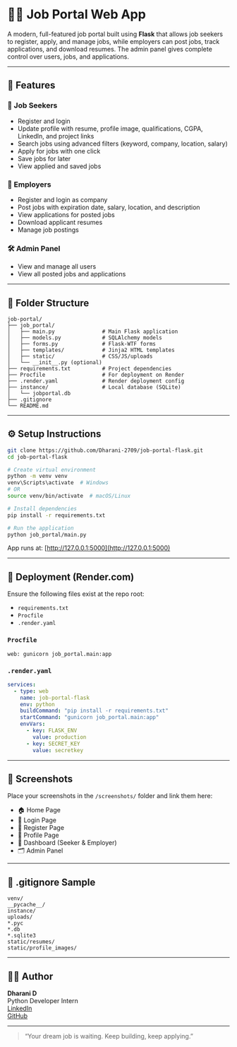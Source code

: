 # 🧑‍💼 Job Portal Web App

A modern, full-featured job portal built using **Flask** that allows job seekers to register, apply, and manage jobs, while employers can post jobs, track applications, and download resumes. The admin panel gives complete control over users, jobs, and applications.

---

## 🔧 Features

### 👤 Job Seekers
- Register and login
- Update profile with resume, profile image, qualifications, CGPA, LinkedIn, and project links
- Search jobs using advanced filters (keyword, company, location, salary)
- Apply for jobs with one click
- Save jobs for later
- View applied and saved jobs

### 🏢 Employers
- Register and login as company
- Post jobs with expiration date, salary, location, and description
- View applications for posted jobs
- Download applicant resumes
- Manage job postings

### 🛠 Admin Panel
- View and manage all users
- View all posted jobs and applications

---

## 📁 Folder Structure

```
job-portal/
├── job_portal/
│   ├── main.py               # Main Flask application
│   ├── models.py             # SQLAlchemy models
│   ├── forms.py              # Flask-WTF forms
│   ├── templates/            # Jinja2 HTML templates
│   ├── static/               # CSS/JS/uploads
│   └── __init__.py (optional)
├── requirements.txt          # Project dependencies
├── Procfile                  # For deployment on Render
├── .render.yaml              # Render deployment config
├── instance/                 # Local database (SQLite)
│   └── jobportal.db
├── .gitignore
└── README.md
```

---

## ⚙️ Setup Instructions

```bash
git clone https://github.com/Dharani-2709/job-portal-flask.git
cd job-portal-flask

# Create virtual environment
python -m venv venv
venv\Scripts\activate  # Windows
# OR
source venv/bin/activate  # macOS/Linux

# Install dependencies
pip install -r requirements.txt

# Run the application
python job_portal/main.py
```

App runs at: [http://127.0.0.1:5000](http://127.0.0.1:5000)

---

## 🛫 Deployment (Render.com)

Ensure the following files exist at the repo root:
- `requirements.txt`
- `Procfile`
- `.render.yaml`

### `Procfile`
```
web: gunicorn job_portal.main:app
```

### `.render.yaml`
```yaml
services:
  - type: web
    name: job-portal-flask
    env: python
    buildCommand: "pip install -r requirements.txt"
    startCommand: "gunicorn job_portal.main:app"
    envVars:
      - key: FLASK_ENV
        value: production
      - key: SECRET_KEY
        value: secretkey
```

---

## 📸 Screenshots

Place your screenshots in the `/screenshots/` folder and link them here:

- 🏠 Home Page  
- 🔐 Login Page  
- 📝 Register Page  
- 👤 Profile Page  
- 💼 Dashboard (Seeker & Employer)  
- 🗂 Admin Panel  

---

## 🚫 .gitignore Sample

```
venv/
__pycache__/
instance/
uploads/
*.pyc
*.db
*.sqlite3
static/resumes/
static/profile_images/
```

---

## 👨‍💻 Author

**Dharani D**  
Python Developer Intern  
[LinkedIn](https://www.linkedin.com/in/dharani-d-30a77431b/)  
[GitHub](https://github.com/Dharani-2709)

---

> “Your dream job is waiting. Keep building, keep applying.”
